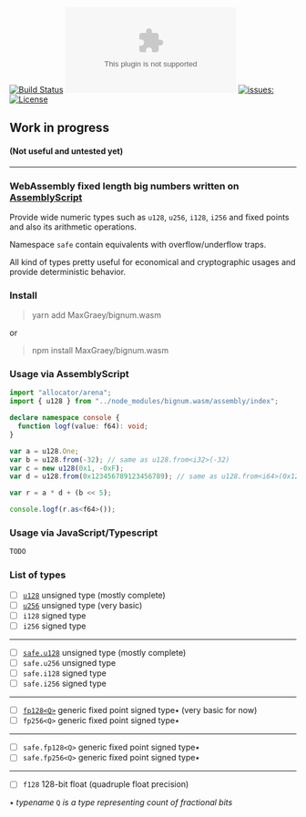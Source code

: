 [![Build Status](https://travis-ci.com/MaxGraey/bignum.wasm.svg?branch=master)](https://travis-ci.com/MaxGraey/bignum.wasm)
[![Lines of Code](https://tokei.rs/b1/github/MaxGraey/bignum.wasm?style=flat-square)](https://github.com/MaxGraey/bignum.wasm)
[![issues:](https://img.shields.io/github/issues/MaxGraey/bignum.wasm.svg)](https://github.com/MaxGraey/binding.js/issues)
[![License](https://img.shields.io/badge/License-Apache%202.0-blue.svg)](https://opensource.org/licenses/Apache-2.0)

## Work in progress
#### (Not useful and untested yet)

---

### WebAssembly fixed length big numbers written on [AssemblyScript](https://github.com/AssemblyScript/assemblyscript)

Provide wide numeric types such as `u128`, `u256`, `i128`, `i256` and fixed points and also its arithmetic operations.

Namespace `safe` contain equivalents with overflow/underflow traps.

All kind of types pretty useful for economical and cryptographic usages and provide deterministic behavior.

### Install

> yarn add MaxGraey/bignum.wasm

or

> npm install MaxGraey/bignum.wasm

### Usage via AssemblyScript

```ts
import "allocator/arena";
import { u128 } from "../node_modules/bignum.wasm/assembly/index";

declare namespace console {
  function logf(value: f64): void;
}

var a = u128.One;
var b = u128.from(-32); // same as u128.from<i32>(-32)
var c = new u128(0x1, -0xF);
var d = u128.from(0x123456789123456789); // same as u128.from<i64>(0x123456789123456789)

var r = a * d + (b << 5);

console.logf(r.as<f64>());
```

### Usage via JavaScript/Typescript

```ts
TODO
```

### List of types

- [ ] [`u128`](https://github.com/MaxGraey/bignum.wasm/blob/master/assembly/integer/u128.ts) unsigned type (mostly complete)
- [ ] [`u256`](https://github.com/MaxGraey/bignum.wasm/blob/master/assembly/integer/u256.ts) unsigned type (very basic)
- [ ] `i128` signed type
- [ ] `i256` signed type
---
- [ ] [`safe.u128`](https://github.com/MaxGraey/bignum.wasm/blob/master/assembly/integer/safe/u128.ts) unsigned type (mostly complete)
- [ ] `safe.u256` unsigned type
- [ ] `safe.i128` signed type
- [ ] `safe.i256` signed type
---
- [ ] [`fp128<Q>`](https://github.com/MaxGraey/bignum.wasm/blob/master/assembly/fixed/fp128.ts) generic fixed point signed type٭ (very basic for now)
- [ ] `fp256<Q>` generic fixed point signed type٭
---
- [ ] `safe.fp128<Q>` generic fixed point signed type٭
- [ ] `safe.fp256<Q>` generic fixed point signed type٭
---
- [ ] `f128` 128-bit float (quadruple float precision)

٭ _typename_ `Q` _is a type representing count of fractional bits_
